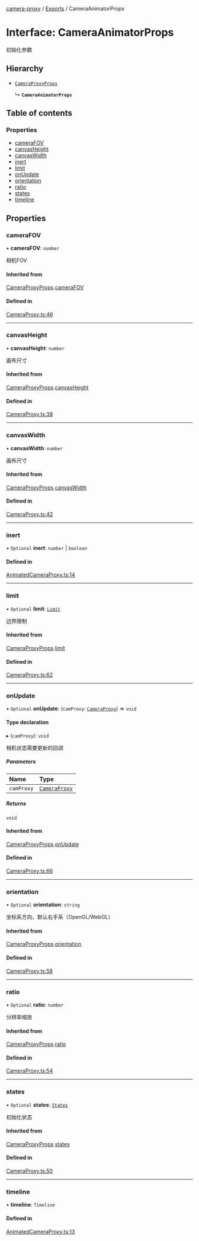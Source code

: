 [camera-proxy](../README.md) / [Exports](../modules.md) / CameraAnimatorProps

# Interface: CameraAnimatorProps

初始化参数

## Hierarchy

- [`CameraProxyProps`](CameraProxyProps.md)

  ↳ **`CameraAnimatorProps`**

## Table of contents

### Properties

- [cameraFOV](CameraAnimatorProps.md#camerafov)
- [canvasHeight](CameraAnimatorProps.md#canvasheight)
- [canvasWidth](CameraAnimatorProps.md#canvaswidth)
- [inert](CameraAnimatorProps.md#inert)
- [limit](CameraAnimatorProps.md#limit)
- [onUpdate](CameraAnimatorProps.md#onupdate)
- [orientation](CameraAnimatorProps.md#orientation)
- [ratio](CameraAnimatorProps.md#ratio)
- [states](CameraAnimatorProps.md#states)
- [timeline](CameraAnimatorProps.md#timeline)

## Properties

### cameraFOV

• **cameraFOV**: `number`

相机FOV

#### Inherited from

[CameraProxyProps](CameraProxyProps.md).[cameraFOV](CameraProxyProps.md#camerafov)

#### Defined in

[CameraProxy.ts:46](https://github.com/alibaba/camera-proxy/blob/b757eb3/src/CameraProxy.ts#L46)

___

### canvasHeight

• **canvasHeight**: `number`

画布尺寸

#### Inherited from

[CameraProxyProps](CameraProxyProps.md).[canvasHeight](CameraProxyProps.md#canvasheight)

#### Defined in

[CameraProxy.ts:38](https://github.com/alibaba/camera-proxy/blob/b757eb3/src/CameraProxy.ts#L38)

___

### canvasWidth

• **canvasWidth**: `number`

画布尺寸

#### Inherited from

[CameraProxyProps](CameraProxyProps.md).[canvasWidth](CameraProxyProps.md#canvaswidth)

#### Defined in

[CameraProxy.ts:42](https://github.com/alibaba/camera-proxy/blob/b757eb3/src/CameraProxy.ts#L42)

___

### inert

• `Optional` **inert**: `number` \| `boolean`

#### Defined in

[AnimatedCameraProxy.ts:14](https://github.com/alibaba/camera-proxy/blob/b757eb3/src/AnimatedCameraProxy.ts#L14)

___

### limit

• `Optional` **limit**: [`Limit`](Limit.md)

边界限制

#### Inherited from

[CameraProxyProps](CameraProxyProps.md).[limit](CameraProxyProps.md#limit)

#### Defined in

[CameraProxy.ts:62](https://github.com/alibaba/camera-proxy/blob/b757eb3/src/CameraProxy.ts#L62)

___

### onUpdate

• `Optional` **onUpdate**: (`camProxy`: [`CameraProxy`](../classes/CameraProxy.md)) => `void`

#### Type declaration

▸ (`camProxy`): `void`

相机状态需要更新的回调

##### Parameters

| Name | Type |
| :------ | :------ |
| `camProxy` | [`CameraProxy`](../classes/CameraProxy.md) |

##### Returns

`void`

#### Inherited from

[CameraProxyProps](CameraProxyProps.md).[onUpdate](CameraProxyProps.md#onupdate)

#### Defined in

[CameraProxy.ts:66](https://github.com/alibaba/camera-proxy/blob/b757eb3/src/CameraProxy.ts#L66)

___

### orientation

• `Optional` **orientation**: `string`

坐标系方向，默认右手系（OpenGL/WebGL）

#### Inherited from

[CameraProxyProps](CameraProxyProps.md).[orientation](CameraProxyProps.md#orientation)

#### Defined in

[CameraProxy.ts:58](https://github.com/alibaba/camera-proxy/blob/b757eb3/src/CameraProxy.ts#L58)

___

### ratio

• `Optional` **ratio**: `number`

分辨率缩放

#### Inherited from

[CameraProxyProps](CameraProxyProps.md).[ratio](CameraProxyProps.md#ratio)

#### Defined in

[CameraProxy.ts:54](https://github.com/alibaba/camera-proxy/blob/b757eb3/src/CameraProxy.ts#L54)

___

### states

• `Optional` **states**: [`States`](../modules.md#states)

初始化状态

#### Inherited from

[CameraProxyProps](CameraProxyProps.md).[states](CameraProxyProps.md#states)

#### Defined in

[CameraProxy.ts:50](https://github.com/alibaba/camera-proxy/blob/b757eb3/src/CameraProxy.ts#L50)

___

### timeline

• **timeline**: `Timeline`

#### Defined in

[AnimatedCameraProxy.ts:13](https://github.com/alibaba/camera-proxy/blob/b757eb3/src/AnimatedCameraProxy.ts#L13)
